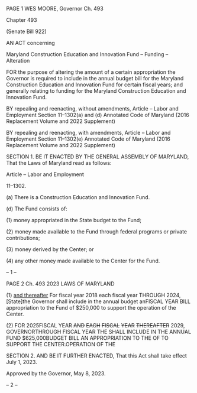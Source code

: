 PAGE 1
WES MOORE, Governor Ch. 493

Chapter 493

(Senate Bill 922)

AN ACT concerning

Maryland Construction Education and Innovation Fund – Funding – Alteration

FOR the purpose of altering the amount of a certain appropriation the Governor is required
to include in the annual budget bill for the Maryland Construction Education and
Innovation Fund for certain fiscal years; and generally relating to funding for the
Maryland Construction Education and Innovation Fund.

BY repealing and reenacting, without amendments,
Article – Labor and Employment
Section 11–1302(a) and (d)
Annotated Code of Maryland
(2016 Replacement Volume and 2022 Supplement)

BY repealing and reenacting, with amendments,
Article – Labor and Employment
Section 11–1302(e)
Annotated Code of Maryland
(2016 Replacement Volume and 2022 Supplement)

SECTION 1. BE IT ENACTED BY THE GENERAL ASSEMBLY OF MARYLAND,
That the Laws of Maryland read as follows:

Article – Labor and Employment

11–1302.

(a) There is a Construction Education and Innovation Fund.

(d) The Fund consists of:

(1) money appropriated in the State budget to the Fund;

(2) money made available to the Fund through federal programs or private
contributions;

(3) money derived by the Center; or

(4) any other money made available to the Center for the Fund.

– 1 –

PAGE 2
Ch. 493 2023 LAWS OF MARYLAND

(1) [and thereafter](e) For fiscal year 2018 each fiscal year THROUGH
2024, [State]the Governor shall include in the annual budget anFISCAL YEAR BILL
appropriation to the Fund of $250,000 to support the operation of the Center.

(2) FOR 2025FISCAL YEAR ~~AND~~ ~~EACH~~ ~~FISCAL~~ ~~YEAR~~ ~~THEREAFTER~~
2029, GOVERNORTHROUGH FISCAL YEAR THE SHALL INCLUDE IN THE ANNUAL
FUND $625,000BUDGET BILL AN APPROPRIATION TO THE OF TO SUPPORT THE
CENTER.OPERATION OF THE

SECTION 2. AND BE IT FURTHER ENACTED, That this Act shall take effect July
1, 2023.

Approved by the Governor, May 8, 2023.

– 2 –